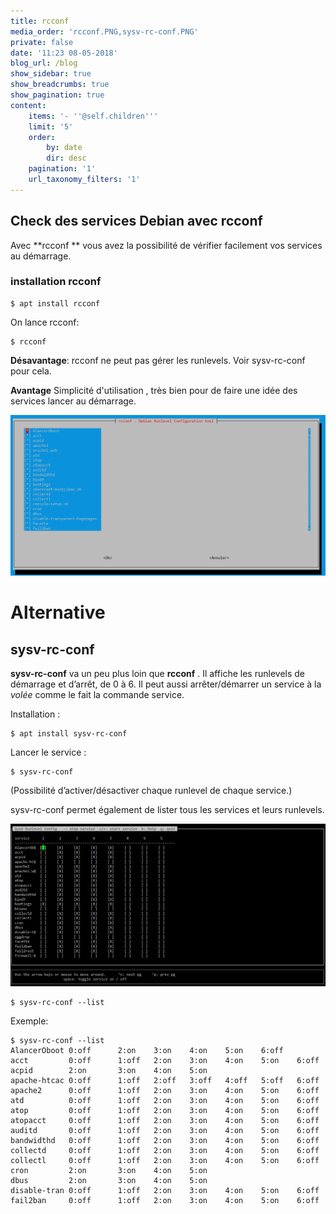 ```yaml
---
title: rcconf
media_order: 'rcconf.PNG,sysv-rc-conf.PNG'
private: false
date: '11:23 08-05-2018'
blog_url: /blog
show_sidebar: true
show_breadcrumbs: true
show_pagination: true
content:
    items: '- ''@self.children'''
    limit: '5'
    order:
        by: date
        dir: desc
    pagination: '1'
    url_taxonomy_filters: '1'
---
```


## Check des services Debian avec rcconf

Avec **rcconf ** vous avez la possibilité de vérifier facilement vos services au démarrage.
 
### installation rcconf

```
$ apt install rcconf
```

On lance rcconf:

```
$ rcconf
```

**Désavantage**: rcconf  ne peut pas gérer les runlevels. 
 Voir  sysv-rc-conf pour cela.

**Avantage** Simplicité d'utilisation , très bien pour de faire une idée des services lancer au démarrage.
 
![](rcconf.PNG)

# Alternative
## sysv-rc-conf

**sysv-rc-conf** va un peu plus loin que  **rcconf** .
Il affiche les runlevels de démarrage et d’arrêt, de 0 à 6.
Il peut aussi arrêter/démarrer un service à la _volée_ comme le fait la commande service.

Installation :
```
$ apt install sysv-rc-conf
```

Lancer le service :
```
$ sysv-rc-conf
```
(Possibilité d’activer/désactiver chaque runlevel de chaque service.)

sysv-rc-conf permet également de lister tous les services et leurs runlevels.

![](sysv-rc-conf.PNG)

```
$ sysv-rc-conf --list
```

Exemple:

```
$ sysv-rc-conf --list
AlancerOboot 0:off      2:on    3:on    4:on    5:on    6:off
acct         0:off      1:off   2:on    3:on    4:on    5:on    6:off
acpid        2:on       3:on    4:on    5:on
apache-htcac 0:off      1:off   2:off   3:off   4:off   5:off   6:off
apache2      0:off      1:off   2:on    3:on    4:on    5:on    6:off
atd          0:off      1:off   2:on    3:on    4:on    5:on    6:off
atop         0:off      1:off   2:on    3:on    4:on    5:on    6:off
atopacct     0:off      1:off   2:on    3:on    4:on    5:on    6:off
auditd       0:off      1:off   2:on    3:on    4:on    5:on    6:off
bandwidthd   0:off      1:off   2:on    3:on    4:on    5:on    6:off
collectd     0:off      1:off   2:on    3:on    4:on    5:on    6:off
collectl     0:off      1:off   2:on    3:on    4:on    5:on    6:off
cron         2:on       3:on    4:on    5:on
dbus         2:on       3:on    4:on    5:on
disable-tran 0:off      1:off   2:on    3:on    4:on    5:on    6:off
fail2ban     0:off      1:off   2:on    3:on    4:on    5:on    6:off
 
````